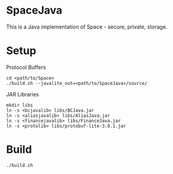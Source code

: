 SpaceJava
=========

This is a Java implementation of Space - secure, private, storage.

Setup
=====

Protocol Buffers

    cd <path/to/Space>
    ./build.sh --javalite_out=<path/to/SpaceJava>/source/

JAR Libraries

    mkdir libs
    ln -s <bcjavalib> libs/BCJava.jar
    ln -s <aliasjavalib> libs/AliasJava.jar
    ln -s <financejavalib> libs/FinanceJava.jar
    ln -s <protolib> libs/protobuf-lite-3.0.1.jar

Build
=====

    ./build.sh
